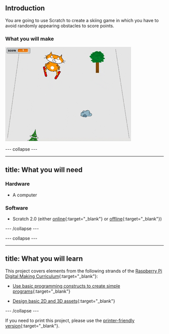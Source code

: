 ## Introduction

You are going to use Scratch to create a skiing game in which you have to avoid randomly appearing obstacles to score points.

### What you will make

![complete project](images/showcase.gif)

--- collapse ---

---
title: What you will need
---

### Hardware

+ A computer

### Software

+ Scratch 2.0 (either [online](http://rpf.io/scratchon){:target="_blank"} or [offline](http://rpf.io/scratchoff){:target="_blank"})

--- /collapse ---

--- collapse ---

---
title: What you will learn
---

This project covers elements from the following strands of the [Raspberry Pi Digital Making Curriculum](http://rpf.io/curriculum){:target="_blank"}:

+ [Use basic programming constructs to create simple programs](https://www.raspberrypi.org/curriculum/programming/creator){:target="_blank"}

+ [Design basic 2D and 3D assets](https://www.raspberrypi.org/curriculum/design/creator){:target="_blank"}

--- /collapse ---

If you need to print this project, please use the [printer-friendly version](https://projects.raspberrypi.org/en/projects/scratch-cat-goes-skiing/print){:target="_blank"}.